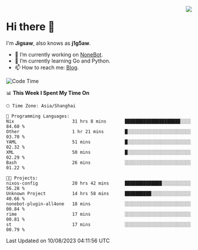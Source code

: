 <a href="#">
  <img align="right" src="https://github-readme-stats.vercel.app/api?username=j1g5awi&count_private=true&show_icons=true&title_color=80070B&text_color=B3B3B3&bg_color=212121&icon_color=80070B" />
</a>

# Hi there 👋

I'm **Jigsaw**, also knows as **j1g5aw**.

- 🔭 I’m currently working on [NoneBot](https://github.com/nonebot).
- 🌱 I’m currently learning Go and Python.
- 📫 How to reach me: [Blog](https://blog.maddestroyer.xyz/).

<!--START_SECTION:waka-->
![Code Time](http://img.shields.io/badge/Code%20Time-1%2C204%20hrs%2018%20mins-blue)

📊 **This Week I Spent My Time On** 

```text
🕑︎ Time Zone: Asia/Shanghai

💬 Programming Languages: 
Nix                      31 hrs 8 mins       █████████████████████░░░░   84.60 % 
Other                    1 hr 21 mins        █░░░░░░░░░░░░░░░░░░░░░░░░   03.70 % 
YAML                     51 mins             █░░░░░░░░░░░░░░░░░░░░░░░░   02.32 % 
XML                      50 mins             █░░░░░░░░░░░░░░░░░░░░░░░░   02.29 % 
Bash                     26 mins             ░░░░░░░░░░░░░░░░░░░░░░░░░   01.22 % 

🐱‍💻 Projects: 
nixos-config             20 hrs 42 mins      ██████████████░░░░░░░░░░░   56.28 % 
Unknown Project          14 hrs 58 mins      ██████████░░░░░░░░░░░░░░░   40.66 % 
nonebot-plugin-all4one   18 mins             ░░░░░░░░░░░░░░░░░░░░░░░░░   00.84 % 
rime                     17 mins             ░░░░░░░░░░░░░░░░░░░░░░░░░   00.81 % 
st                       17 mins             ░░░░░░░░░░░░░░░░░░░░░░░░░   00.79 % 
```


 Last Updated on 10/08/2023 04:11:56 UTC
<!--END_SECTION:waka-->
